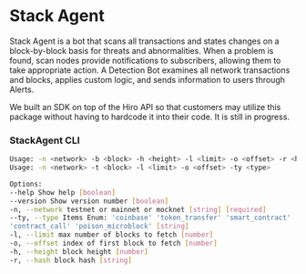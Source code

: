 <h1>Stack Agent</h1>
Stack Agent is a bot that scans all transactions and states changes on a block-by-block basis for threats and abnormalities. When a problem is found, scan nodes provide notifications to subscribers, allowing them to take appropriate action.
A Detection Bot examines all network transactions and blocks, applies custom logic, and sends information to users through Alerts.

We built an SDK on top of the Hiro API so that customers may utilize this package without having to hardcode it into their code. It is still in progress.

<h3>StackAgent CLI</h3>

```bash
Usage: -n <network> -b <block> -h <height> -l <limit> -o <offset> -r <hash>
Usage: -n <network> -t <block> -l <limit> -o <offset> -ty <type>

Options:
--help Show help [boolean]
--version Show version number [boolean]
-n, --network testnet or mainnet or mocknet [string] [required]
--ty, --type Items Enum: 'coinbase' 'token_transfer' 'smart_contract'
'contract_call' 'poison_microblock' [string]
-l, --limit max number of blocks to fetch [number]
-o, --offset index of first block to fetch [number]
-h, --height block height [number]
-r, --hash block hash [string]

```
